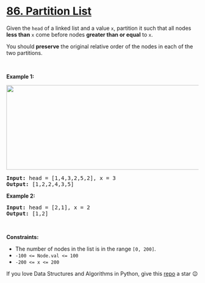 # [86. Partition List][title]

<p>Given the <code>head</code> of a linked list and a value <code>x</code>, partition it such that all nodes <strong>less than</strong> <code>x</code> come before nodes <strong>greater than or equal</strong> to <code>x</code>.</p>
<p>You should <strong>preserve</strong> the original relative order of the nodes in each of the two partitions.</p>
<p> </p>
<p><strong>Example 1:</strong></p>
<img alt="" src="https://assets.leetcode.com/uploads/2021/01/04/partition.jpg" style="width: 662px; height: 222px;"/>
<pre><strong>Input:</strong> head = [1,4,3,2,5,2], x = 3
<strong>Output:</strong> [1,2,2,4,3,5]
</pre>
<p><strong>Example 2:</strong></p>
<pre><strong>Input:</strong> head = [2,1], x = 2
<strong>Output:</strong> [1,2]
</pre>
<p> </p>
<p><strong>Constraints:</strong></p>
<ul>
<li>The number of nodes in the list is in the range <code>[0, 200]</code>.</li>
<li><code>-100 &lt;= Node.val &lt;= 100</code></li>
<li><code>-200 &lt;= x &lt;= 200</code></li>
</ul>


If you love Data Structures and Algorithms in Python, give this [repo][me] a star :wink:

[title]: https://leetcode.com/problems/partition-list
[me]: https://github.com/bumblebee211196/awesome-python-leetcode